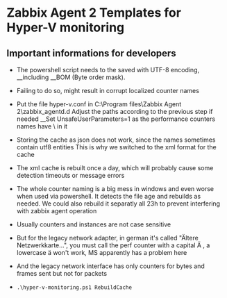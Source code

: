 ﻿# Zabbix Agent 2 Templates for Hyper-V monitoring 

## Important informations for developers

- The powershell script needs to the saved with UTF-8 encoding,
  __including __BOM (Byte order mask).
- Failing to do so, might result in corrupt localized counter names
  
- Put the file hyper-v.conf in C:\Program files\Zabbix Agent 2\zabbix_agentd.d
  Adjust the paths according to the previous step if needed
  __Set UnsafeUserParameters=1 as the performance counters names have \\ in it

- Storing the cache as json does not work, since the names sometimes contain utf8 entities
  This is why we switched to the xml format for the cache

- The xml cache is rebuilt once a day, which will probably cause some
  detection timeouts or message errors
  
- The whole counter naming is a big mess in windows and even worse 
  when used via powershell.
  It detects the file age and rebuilds as needed.
  We could also rebuild it separatly all 23h to prevent
  interfering with zabbix agent operation
  
- Usually counters and instances are not case sensitive
- But for the legacy network adapter, in german it's called 
  "Ältere Netzwerkkarte...", you must call the perf counter
  with a capital Ä  , a lowercase ä won't work, MS apparently has a problem
  here
  
- And the legacy network interface has only counters for bytes and frames sent
  but not for packets
  
- `.\hyper-v-monitoring.ps1 RebuildCache`